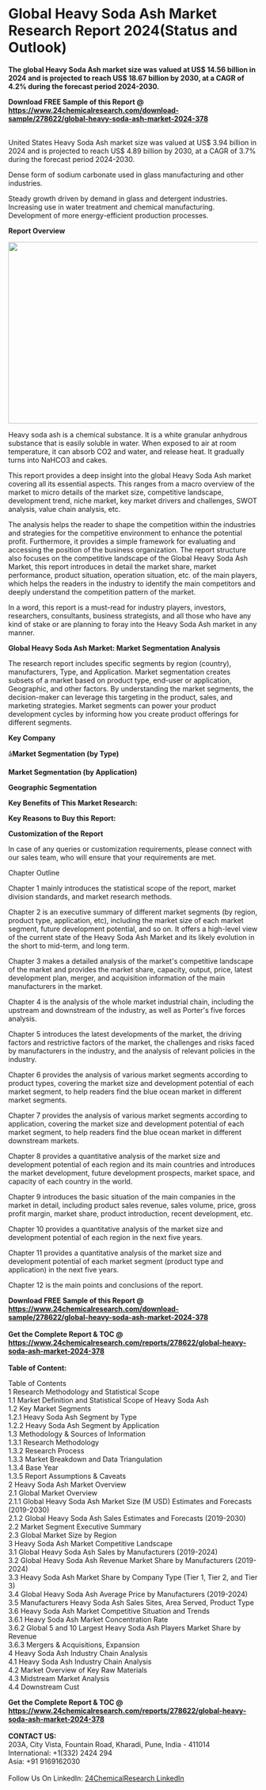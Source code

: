 <h1>Global Heavy Soda Ash Market Research Report 2024(Status and Outlook)</h1><p><strong>The global Heavy Soda Ash market size was valued at US$ 14.56 billion in 2024 and is projected to reach US$ 18.67 billion by 2030, at a CAGR of 4.2% during the forecast period 2024-2030.</strong></p><p>
</p><p></p><div><b>Download FREE Sample of this Report @ 
            <a href="https://www.24chemicalresearch.com/download-sample/278622/global-heavy-soda-ash-market-2024-378">
            https://www.24chemicalresearch.com/download-sample/278622/global-heavy-soda-ash-market-2024-378</a></b></div><br><p>
</p><p>
United States Heavy Soda Ash market size was valued at US$ 3.94 billion in 2024 and is projected to reach US$ 4.89 billion by 2030, at a CAGR of 3.7% during the forecast period 2024-2030.</p><p>
</p><p>
Dense form of sodium carbonate used in glass manufacturing and other industries.</p><p>
</p><p>
Steady growth driven by demand in glass and detergent industries. Increasing use in water treatment and chemical manufacturing. Development of more energy-efficient production processes.</p><p>
</p><p>
<strong>Report Overview</strong></p><p>
</p><p><strong><img alt="" src="https://24chemicalresearch.com/assets/report-images/globalHeavySodaAshmarket.png" style="height:366px; width:731px"></strong></p><p>
Heavy soda ash is a chemical substance. It is a white granular anhydrous substance that is easily soluble in water. When exposed to air at room temperature, it can absorb CO2 and water, and release heat. It gradually turns into NaHCO3 and cakes.</p><p>
This report provides a deep insight into the global Heavy Soda Ash market covering all its essential aspects. This ranges from a macro overview of the market to micro details of the market size, competitive landscape, development trend, niche market, key market drivers and challenges, SWOT analysis, value chain analysis, etc.</p><p>
The analysis helps the reader to shape the competition within the industries and strategies for the competitive environment to enhance the potential profit. Furthermore, it provides a simple framework for evaluating and accessing the position of the business organization. The report structure also focuses on the competitive landscape of the Global Heavy Soda Ash Market, this report introduces in detail the market share, market performance, product situation, operation situation, etc. of the main players, which helps the readers in the industry to identify the main competitors and deeply understand the competition pattern of the market.</p><p>
In a word, this report is a must-read for industry players, investors, researchers, consultants, business strategists, and all those who have any kind of stake or are planning to foray into the Heavy Soda Ash market in any manner.</p><p>
<strong>Global Heavy Soda Ash Market: Market Segmentation Analysis</strong></p><p>
The research report includes specific segments by region (country), manufacturers, Type, and Application. Market segmentation creates subsets of a market based on product type, end-user or application, Geographic, and other factors. By understanding the market segments, the decision-maker can leverage this targeting in the product, sales, and marketing strategies. Market segments can power your product development cycles by informing how you create product offerings for different segments.</p><p>
<strong>Key Company</strong></p><p>
</p><p>
</p><p>â<strong>Market Segmentation (by Type)</strong></p><p>
</p><p>
</p><p>
</p><p></p><p>
<strong>Market Segmentation (by Application)</strong></p><p>
</p><p>
</p><p></p><p>
<strong>Geographic Segmentation</strong></p><p>
</p><p>
</p><p></p><p>
<strong>Key Benefits of This Market Research:</strong></p><p>
</p><p>
</p><p></p><p>
<strong>Key Reasons to Buy this Report:</strong></p><p>
</p><p>
</p><p><strong>Customization of the Report</strong></p><p>
In case of any queries or customization requirements, please connect with our sales team, who will ensure that your requirements are met.</p><p>
Chapter Outline</p><p>
Chapter 1 mainly introduces the statistical scope of the report, market division standards, and market research methods.</p><p>
</p><p>
Chapter 2 is an executive summary of different market segments (by region, product type, application, etc), including the market size of each market segment, future development potential, and so on. It offers a high-level view of the current state of the Heavy Soda Ash Market and its likely evolution in the short to mid-term, and long term.</p><p>
</p><p>
Chapter 3 makes a detailed analysis of the market's competitive landscape of the market and provides the market share, capacity, output, price, latest development plan, merger, and acquisition information of the main manufacturers in the market.</p><p>
</p><p>
Chapter 4 is the analysis of the whole market industrial chain, including the upstream and downstream of the industry, as well as Porter's five forces analysis.</p><p>
</p><p>
Chapter 5 introduces the latest developments of the market, the driving factors and restrictive factors of the market, the challenges and risks faced by manufacturers in the industry, and the analysis of relevant policies in the industry.</p><p>
</p><p>
Chapter 6 provides the analysis of various market segments according to product types, covering the market size and development potential of each market segment, to help readers find the blue ocean market in different market segments.</p><p>
</p><p>
Chapter 7 provides the analysis of various market segments according to application, covering the market size and development potential of each market segment, to help readers find the blue ocean market in different downstream markets.</p><p>
</p><p>
Chapter 8 provides a quantitative analysis of the market size and development potential of each region and its main countries and introduces the market development, future development prospects, market space, and capacity of each country in the world.</p><p>
</p><p>
Chapter 9 introduces the basic situation of the main companies in the market in detail, including product sales revenue, sales volume, price, gross profit margin, market share, product introduction, recent development, etc.</p><p>
</p><p>
Chapter 10 provides a quantitative analysis of the market size and development potential of each region in the next five years.</p><p>
</p><p>
Chapter 11 provides a quantitative analysis of the market size and development potential of each market segment (product type and application) in the next five years.</p><p>
</p><p>
Chapter 12 is the main points and conclusions of the report.</p><div><b>Download FREE Sample of this Report @ 
            <a href="https://www.24chemicalresearch.com/download-sample/278622/global-heavy-soda-ash-market-2024-378">
            https://www.24chemicalresearch.com/download-sample/278622/global-heavy-soda-ash-market-2024-378</a></b></div><br><div><b>Get the Complete Report & TOC @ 
            <a href="https://www.24chemicalresearch.com/reports/278622/global-heavy-soda-ash-market-2024-378">
            https://www.24chemicalresearch.com/reports/278622/global-heavy-soda-ash-market-2024-378</a></b></div><br>
            <b>Table of Content:</b><p>Table of Contents<br />
1 Research Methodology and Statistical Scope<br />
1.1 Market Definition and Statistical Scope of Heavy Soda Ash<br />
1.2 Key Market Segments<br />
1.2.1 Heavy Soda Ash Segment by Type<br />
1.2.2 Heavy Soda Ash Segment by Application<br />
1.3 Methodology & Sources of Information<br />
1.3.1 Research Methodology<br />
1.3.2 Research Process<br />
1.3.3 Market Breakdown and Data Triangulation<br />
1.3.4 Base Year<br />
1.3.5 Report Assumptions & Caveats<br />
2 Heavy Soda Ash Market Overview<br />
2.1 Global Market Overview<br />
2.1.1 Global Heavy Soda Ash Market Size (M USD) Estimates and Forecasts (2019-2030)<br />
2.1.2 Global Heavy Soda Ash Sales Estimates and Forecasts (2019-2030)<br />
2.2 Market Segment Executive Summary<br />
2.3 Global Market Size by Region<br />
3 Heavy Soda Ash Market Competitive Landscape<br />
3.1 Global Heavy Soda Ash Sales by Manufacturers (2019-2024)<br />
3.2 Global Heavy Soda Ash Revenue Market Share by Manufacturers (2019-2024)<br />
3.3 Heavy Soda Ash Market Share by Company Type (Tier 1, Tier 2, and Tier 3)<br />
3.4 Global Heavy Soda Ash Average Price by Manufacturers (2019-2024)<br />
3.5 Manufacturers Heavy Soda Ash Sales Sites, Area Served, Product Type<br />
3.6 Heavy Soda Ash Market Competitive Situation and Trends<br />
3.6.1 Heavy Soda Ash Market Concentration Rate<br />
3.6.2 Global 5 and 10 Largest Heavy Soda Ash Players Market Share by Revenue<br />
3.6.3 Mergers & Acquisitions, Expansion<br />
4 Heavy Soda Ash Industry Chain Analysis<br />
4.1 Heavy Soda Ash Industry Chain Analysis<br />
4.2 Market Overview of Key Raw Materials<br />
4.3 Midstream Market Analysis<br />
4.4 Downstream Cust</p><div><b>Get the Complete Report & TOC @ 
            <a href="https://www.24chemicalresearch.com/reports/278622/global-heavy-soda-ash-market-2024-378">
            https://www.24chemicalresearch.com/reports/278622/global-heavy-soda-ash-market-2024-378</a></b></div><br><b>CONTACT US:</b><br>
            203A, City Vista, Fountain Road, Kharadi, Pune, India - 411014<br>
            International: +1(332) 2424 294<br>
            Asia: +91 9169162030 <br><br>
            Follow Us On LinkedIn: <a href="https://www.linkedin.com/company/24chemicalresearch/">24ChemicalResearch LinkedIn</a>